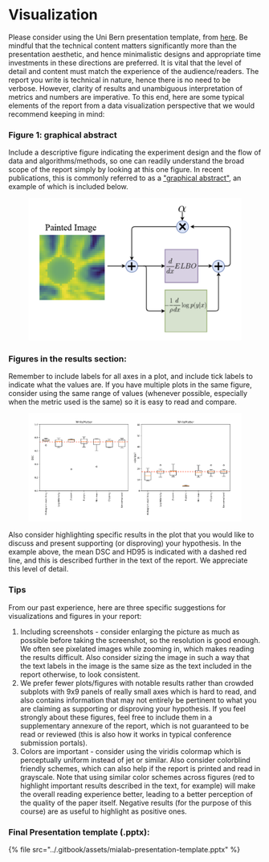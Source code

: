 # Visualization

Please consider using the Uni Bern presentation template, from [here](https://ilias.unibe.ch/ilias.php?baseClass=ilrepositorygui\&ref\_id=2042661). Be mindful that the technical content matters significantly more than the presentation aesthetic, and hence minimalistic designs and appropriate time investments in these directions are preferred. It is vital that the level of detail and content must match the experience of the audience/readers. The report you write is technical in nature, hence there is no need to be verbose. However, clarity of results and unambiguous interpretation of metrics and numbers are imperative. To this end, here are some typical elements of the report from a data visualization perspective that we would recommend keeping in mind:



### **Figure 1: graphical abstract**

Include a descriptive figure indicating the experiment design and the flow of data and algorithms/methods, so one can readily understand the broad scope of the report simply by looking at this one figure. In recent publications, this is commonly referred to as a ["graphical abstract"](https://www.elsevier.com/researcher/author/tools-and-resources/graphical-abstract), an example of which is included below.&#x20;

<figure><img src="../.gitbook/assets/graphical-abstract.png" alt=""><figcaption></figcaption></figure>

### **Figures in the results section:**

Remember to include labels for all axes in a plot, and include tick labels to indicate what the values are. If you have multiple plots in the same figure, consider using the same range of values (whenever possible, especially when the metric used is the same) so it is easy to read and compare.&#x20;

<figure><img src="../.gitbook/assets/boxplot.png" alt=""><figcaption></figcaption></figure>

Also consider highlighting specific results in the plot that you would like to discuss and present supporting (or disproving) your hypothesis. In the example above, the mean DSC and HD95 is indicated with a dashed red line, and this is described further in the text of the report. We appreciate this level of detail.&#x20;



### **Tips**

From our past experience, here are three specific suggestions for visualizations and figures in your report:

1. Including screenshots - consider enlarging the picture as much as possible before taking the screenshot, so the resolution is good enough. We often see pixelated images while zooming in, which makes reading the results difficult. Also consider sizing the image in such a way that the text labels in the image is the same size as the text included in the report otherwise, to look consistent.
2. We prefer fewer plots/figures with notable results rather than crowded subplots with 9x9 panels of really small axes which is hard to read, and also contains information that may not entirely be pertinent to what you are claiming as supporting or disproving your hypothesis. If you feel strongly about these figures, feel free to include them in a supplementary annexure of the report, which is not guaranteed to be read or reviewed (this is also how it works in typical conference submission portals).&#x20;
3. Colors are important - consider using the viridis colormap which is perceptually uniform instead of jet or similar. Also consider colorblind friendly schemes, which can also help if the report is printed and read in grayscale. Note that using similar color schemes across figures (red to highlight important results described in the text, for example) will make the overall reading experience better, leading to a better perception of the quality of the paper itself. Negative results (for the purpose of this course) are as useful to highlight as positive ones.&#x20;

### **Final Presentation template (.pptx):**

{% file src="../.gitbook/assets/mialab-presentation-template.pptx" %}
